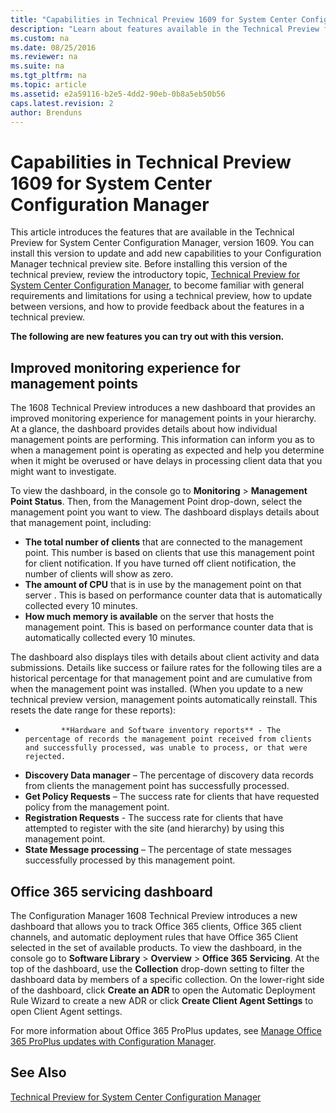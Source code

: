 ```yaml
---
title: "Capabilities in Technical Preview 1609 for System Center Configuration Manager"
description: "Learn about features available in the Technical Preview for System Center Configuration Manager, version 1609."
ms.custom: na
ms.date: 08/25/2016
ms.reviewer: na
ms.suite: na
ms.tgt_pltfrm: na
ms.topic: article
ms.assetid: e2a59116-b2e5-4dd2-90eb-0b8a5eb50b56
caps.latest.revision: 2
author: Brenduns
---
```

# Capabilities in Technical Preview 1609 for System Center Configuration Manager


This article introduces the features that are available in the Technical Preview for System Center Configuration Manager, version 1609. You can install this version to update and add new capabilities to your Configuration Manager technical preview site.      Before installing this version of the technical preview, review the introductory topic, [Technical Preview for System Center Configuration Manager](../../core/get-started/technical-preview.md), to become familiar with general requirements and limitations for using a technical preview, how to update between versions, and how to provide feedback about the features in a technical preview.    



**The following are new features you can try out with this version.**  


## Improved monitoring experience for management points
The 1608 Technical Preview introduces a new dashboard that provides an improved monitoring experience for management points in your hierarchy. At a glance, the dashboard provides details about how individual management points are performing. This information can inform you as to when a management point is operating as expected and help you determine when it might be overused or have delays in processing client data that you might want to investigate.

To view the dashboard, in the console go to **Monitoring** > **Management Point Status**.  Then, from the Management Point drop-down, select the management point you want to view.  The dashboard displays details about that management point, including:  
 - **The total number of clients** that are connected to the management point. This number is based on clients that use this management point for client notification. If you have turned off client notification, the number of clients will show as zero.
 - **The amount of CPU** that is in use by the management point on that server . This is based on performance counter data that is automatically collected every 10 minutes.
- **How much memory is available** on the server that hosts the management point. This is based on performance counter data that is automatically collected every 10 minutes.

The dashboard also displays tiles with details about client activity and data submissions. Details like success or failure rates for the following tiles are a historical percentage for that management point and are cumulative from when the management point was installed. (When you update to a new technical preview version, management points automatically reinstall. This resets the date range for these reports):  
 -             **Hardware and Software inventory reports** - The percentage of records the management point received from clients and successfully processed, was unable to process, or that were rejected.
-  **Discovery Data manager** – The percentage of discovery data records from clients the management point has successfully processed.
 - **Get Policy Requests** – The success rate for clients that have requested policy from the management point.
- **Registration Requests** - The success rate for clients that have attempted to register with the site (and hierarchy) by using this management point.
 - **State Message processing** – The percentage of state messages successfully processed by this management point.


## Office 365 servicing dashboard
The Configuration Manager 1608 Technical Preview introduces a new dashboard that allows you to track Office 365 clients, Office 365 client channels, and automatic deployment rules that have Office 365 Client selected in the set of available products. To view the dashboard, in the console go to **Software Library** > **Overview** > **Office 365 Servicing**. At the top of the dashboard, use the **Collection** drop-down setting to filter the dashboard data by members of a specific collection. On the lower-right side of the dashboard, click **Create an ADR** to open the Automatic Deployment Rule Wizard to create a new ADR or  click **Create Client Agent Settings** to open Client Agent settings.

For more information about Office 365 ProPlus updates, see [Manage Office 365 ProPlus updates with Configuration Manager](../../sum/deploy-use/manage-office-365-proplus-updates.md).






## See Also
[Technical Preview for System Center Configuration Manager](../../core/get-started/technical-preview.md)
